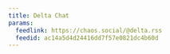 ```yaml
---
title: Delta Chat
params:
  feedlink: https://chaos.social/@delta.rss
  feedid: ac14a5d4d24416dd7f57e0821dc4b60d
---
```

